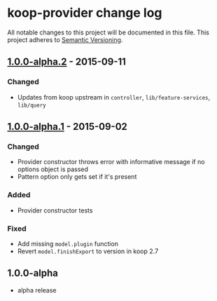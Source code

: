 # koop-provider change log

All notable changes to this project will be documented in this file.
This project adheres to [Semantic Versioning](http://semver.org/).

## [1.0.0-alpha.2] - 2015-09-11

### Changed
* Updates from koop upstream in `controller`, `lib/feature-services`, `lib/query`

## [1.0.0-alpha.1] - 2015-09-02

### Changed
* Provider constructor throws error with informative message if no options object is passed
* Pattern option only gets set if it's present

### Added
* Provider constructor tests

### Fixed
* Add missing `model.plugin` function
* Revert `model.finishExport` to version in koop 2.7

## 1.0.0-alpha
* alpha release


[1.0.0-alpha.2]: https://github.com/koopjs/koop-provider/compare/v1.0.0-alpha.1...v1.0.0-alpha.2
[1.0.0-alpha.1]: https://github.com/koopjs/koop-provider/compare/v1.0.0-alpha...v1.0.0-alpha.1
